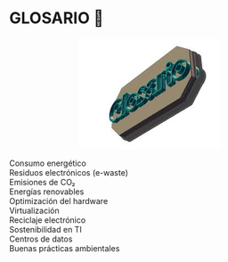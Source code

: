 # GLOSARIO 📖

<p align="center">
  <img src="/img/glosario.gif" alt="![glosario](/img/glosario.gif)" />
</p>  

Consumo energético  
Residuos electrónicos (e-waste)  
Emisiones de CO₂  
Energías renovables  
Optimización del hardware  
Virtualización  
Reciclaje electrónico  
Sostenibilidad en TI  
Centros de datos  
Buenas prácticas ambientales
